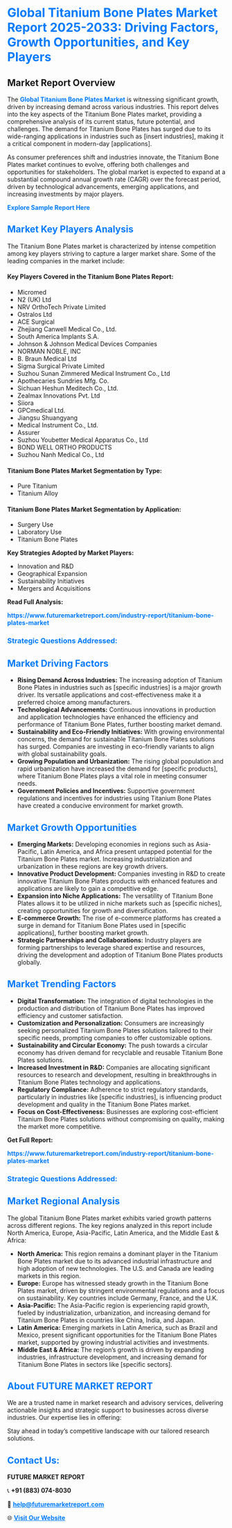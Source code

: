 <h1 style="color: #007BFF;">Global Titanium Bone Plates Market Report 2025-2033: Driving Factors, Growth Opportunities, and Key Players</h1>

<section id="overview">
<h2>Market Report Overview</h2>
<p>The <a href="https://www.futuremarketreport.com/industry-report/titanium-bone-plates-market" style="color: #007BFF; text-decoration: none;"><strong>Global Titanium Bone Plates Market</strong></a> is witnessing significant growth, driven by increasing demand across various industries. This report delves into the key aspects of the Titanium Bone Plates market, providing a comprehensive analysis of its current status, future potential, and challenges. The demand for Titanium Bone Plates has surged due to its wide-ranging applications in industries such as [insert industries], making it a critical component in modern-day [applications].</p>
<p>As consumer preferences shift and industries innovate, the Titanium Bone Plates market continues to evolve, offering both challenges and opportunities for stakeholders. The global market is expected to expand at a substantial compound annual growth rate (CAGR) over the forecast period, driven by technological advancements, emerging applications, and increasing investments by major players.</p>
</section>

<section id="overview">
<p><a href="https://www.futuremarketreport.com/request-sample/reportId=111938" style="color: #007BFF; text-decoration: none;"><strong>Explore Sample Report Here</strong></a></p>
</section>

<section id="key-players">
<h2 style="color: #007BFF;">Market Key Players Analysis</h2>
<p>The Titanium Bone Plates market is characterized by intense competition among key players striving to capture a larger market share. Some of the leading companies in the market include:</p>
<h4>Key Players Covered in the Titanium Bone Plates Report:</h4>
<ul><li>Micromed</li><li>N2 (UK) Ltd</li><li>NRV OrthoTech Private Limited</li><li>Ostralos Ltd</li><li>ACE Surgical</li><li>Zhejiang Canwell Medical Co., Ltd.</li><li>South America Implants S.A.</li><li>Johnson &amp; Johnson Medical Devices Companies</li><li>NORMAN NOBLE, INC</li><li>B. Braun Medical Ltd</li><li>Sigma Surgical Private Limited</li><li>Suzhou Sunan Zimmered Medical Instrument Co., Ltd</li><li>Apothecaries Sundries Mfg. Co.</li><li>Sichuan Heshun Meditech Co., Ltd.</li><li>Zealmax Innovations Pvt. Ltd</li><li>Siiora</li><li>GPCmedical Ltd.</li><li>Jiangsu Shuangyang</li><li>Medical Instrument Co., Ltd.</li><li>Assurer</li><li>Suzhou Youbetter Medical Apparatus Co., Ltd</li><li>BOND WELL ORTHO PRODUCTS</li><li>Suzhou Nanh Medical Co., Ltd</li></ul>
<h4>Titanium Bone Plates Market Segmentation by Type:</h4>
<ul><li>Pure Titanium</li><li>Titanium Alloy</li></ul>

<h4>Titanium Bone Plates Market Segmentation by Application:</h4>
<ul><li>Surgery Use</li><li>Laboratory Use</li><li>Titanium Bone Plates</li></ul>
<p><strong>Key Strategies Adopted by Market Players:</strong></p>
<ul>
<li>Innovation and R&D</li>
<li>Geographical Expansion</li>
<li>Sustainability Initiatives</li>
<li>Mergers and Acquisitions</li>
</ul>
</section>

<section>
<p><strong>Read Full Analysis: </strong></p><a href="https://www.futuremarketreport.com/industry-report/titanium-bone-plates-market" style="color: #007BFF; text-decoration: none;"><strong>https://www.futuremarketreport.com/industry-report/titanium-bone-plates-market</strong></a>
<h3 style="color: #007BFF;">Strategic Questions Addressed:</h3>
</section>

<section id="driving-factors">
<h2 style="color: #007BFF;">Market Driving Factors</h2>
<ul>
<li><strong>Rising Demand Across Industries:</strong> The increasing adoption of Titanium Bone Plates in industries such as [specific industries] is a major growth driver. Its versatile applications and cost-effectiveness make it a preferred choice among manufacturers.</li>
<li><strong>Technological Advancements:</strong> Continuous innovations in production and application technologies have enhanced the efficiency and performance of Titanium Bone Plates, further boosting market demand.</li>
<li><strong>Sustainability and Eco-Friendly Initiatives:</strong> With growing environmental concerns, the demand for sustainable Titanium Bone Plates solutions has surged. Companies are investing in eco-friendly variants to align with global sustainability goals.</li>
<li><strong>Growing Population and Urbanization:</strong> The rising global population and rapid urbanization have increased the demand for [specific products], where Titanium Bone Plates plays a vital role in meeting consumer needs.</li>
<li><strong>Government Policies and Incentives:</strong> Supportive government regulations and incentives for industries using Titanium Bone Plates have created a conducive environment for market growth.</li>
</ul>
</section>

<section id="growth-opportunities">
<h2 style="color: #007BFF;">Market Growth Opportunities</h2>
<ul>
<li><strong>Emerging Markets:</strong> Developing economies in regions such as Asia-Pacific, Latin America, and Africa present untapped potential for the Titanium Bone Plates market. Increasing industrialization and urbanization in these regions are key growth drivers.</li>
<li><strong>Innovative Product Development:</strong> Companies investing in R&D to create innovative Titanium Bone Plates products with enhanced features and applications are likely to gain a competitive edge.</li>
<li><strong>Expansion into Niche Applications:</strong> The versatility of Titanium Bone Plates allows it to be utilized in niche markets such as [specific niches], creating opportunities for growth and diversification.</li>
<li><strong>E-commerce Growth:</strong> The rise of e-commerce platforms has created a surge in demand for Titanium Bone Plates used in [specific applications], further boosting market growth.</li>
<li><strong>Strategic Partnerships and Collaborations:</strong> Industry players are forming partnerships to leverage shared expertise and resources, driving the development and adoption of Titanium Bone Plates products globally.</li>
</ul>
</section>

<section id="trending-factors">
<h2 style="color: #007BFF;">Market Trending Factors</h2>
<ul>
<li><strong>Digital Transformation:</strong> The integration of digital technologies in the production and distribution of Titanium Bone Plates has improved efficiency and customer satisfaction.</li>
<li><strong>Customization and Personalization:</strong> Consumers are increasingly seeking personalized Titanium Bone Plates solutions tailored to their specific needs, prompting companies to offer customizable options.</li>
<li><strong>Sustainability and Circular Economy:</strong> The push towards a circular economy has driven demand for recyclable and reusable Titanium Bone Plates solutions.</li>
<li><strong>Increased Investment in R&D:</strong> Companies are allocating significant resources to research and development, resulting in breakthroughs in Titanium Bone Plates technology and applications.</li>
<li><strong>Regulatory Compliance:</strong> Adherence to strict regulatory standards, particularly in industries like [specific industries], is influencing product development and quality in the Titanium Bone Plates market.</li>
<li><strong>Focus on Cost-Effectiveness:</strong> Businesses are exploring cost-efficient Titanium Bone Plates solutions without compromising on quality, making the market more competitive.</li>
</ul>
</section>

<section>
<p><strong>Get Full Report: </strong></p><a href="https://www.futuremarketreport.com/industry-report/titanium-bone-plates-market" style="color: #007BFF; text-decoration: none;"><strong>https://www.futuremarketreport.com/industry-report/titanium-bone-plates-market</strong></a>
<h3 style="color: #007BFF;">Strategic Questions Addressed:</h3>
</section>


<section id="regional-analysis">
<h2 style="color: #007BFF;">Market Regional Analysis</h2>
<p>The global Titanium Bone Plates market exhibits varied growth patterns across different regions. The key regions analyzed in this report include North America, Europe, Asia-Pacific, Latin America, and the Middle East & Africa:</p>
<ul>
<li><strong>North America:</strong> This region remains a dominant player in the Titanium Bone Plates market due to its advanced industrial infrastructure and high adoption of new technologies. The U.S. and Canada are leading markets in this region.</li>
<li><strong>Europe:</strong> Europe has witnessed steady growth in the Titanium Bone Plates market, driven by stringent environmental regulations and a focus on sustainability. Key countries include Germany, France, and the U.K.</li>
<li><strong>Asia-Pacific:</strong> The Asia-Pacific region is experiencing rapid growth, fueled by industrialization, urbanization, and increasing demand for Titanium Bone Plates in countries like China, India, and Japan.</li>
<li><strong>Latin America:</strong> Emerging markets in Latin America, such as Brazil and Mexico, present significant opportunities for the Titanium Bone Plates market, supported by growing industrial activities and investments.</li>
<li><strong>Middle East & Africa:</strong> The region’s growth is driven by expanding industries, infrastructure development, and increasing demand for Titanium Bone Plates in sectors like [specific sectors].</li>
</ul>
</section>

<footer>
<h2 style="color: #007BFF;">About FUTURE MARKET REPORT</h2>
<p>We are a trusted name in market research and advisory services, delivering actionable insights and strategic support to businesses across diverse industries. Our expertise lies in offering:</p>

<p>Stay ahead in today’s competitive landscape with our tailored research solutions.</p>

<h2 style="color: #007BFF;">Contact Us:</h2>
<p><strong>FUTURE MARKET REPORT</strong></p>
<p>📞 <strong>+91 (883) 074-8030</strong></p>
<p>📧 <strong><a href="mailto:help@futuremarketreport.com" style="color: #007BFF;">help@futuremarketreport.com</a></strong></p>
<p>🌐 <strong><a href="https://www.futuremarketreport.com/" style="color: #007BFF;">Visit Our Website</a></strong></p>
</footer>